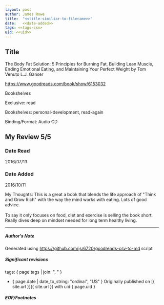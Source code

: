 ```yaml
---
layout: post
author: James Rowe
title:  "<<title-similiar-to-filename>>"
date:   <<date-added>>
tags: <<tags-csv>
uid: <<uid>>
---
```


<!-- highly dependent on how you personally use jekyll templates, and how you want this to show up -->

## Title

The Body Fat Solution: 5 Principles for Burning Fat, Building Lean Muscle, Ending Emotional Eating, and Maintaining Your Perfect Weight by Tom Venuto
L.J. Ganser 

https://www.goodreads.com/book/show/6153032

Bookshelves

Exclusive: read

Bookshelves: personal-development, read-again

Binding/Format: Audio CD

## My Review 5/5

### Date Read
2016/07/13

### Date Added
2016/10/11

My Thoughts: This is a great a book that blends the life approach of "Think and Grow Rich" with the way the mind works with eating. Lots of good advice.<br/><br/>To say it only focuses on food, diet and exercise is selling the book short. Really dives deep on mindset needed for long term healthy living.

---

##### Author's Note

Generated using https://github.com/jsr6720/goodreads-csv-to-md script

##### Significant revisions

tags: { page.tags | join: ", " } <!-- todo move this somewhere -->

- { page.date | date_to_string: "ordinal", "US" } Originally published on [{ site.url }]({ site.url }) with uid { page.uid }

##### EOF/Footnotes
